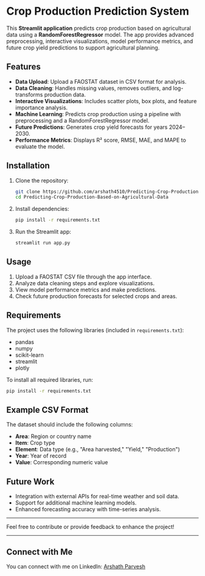 
# Crop Production Prediction System

This **Streamlit application** predicts crop production based on agricultural data using a **RandomForestRegressor** model. The app provides advanced preprocessing, interactive visualizations, model performance metrics, and future crop yield predictions to support agricultural planning.

## Features
- **Data Upload**: Upload a FAOSTAT dataset in CSV format for analysis.
- **Data Cleaning**: Handles missing values, removes outliers, and log-transforms production data.
- **Interactive Visualizations**: Includes scatter plots, box plots, and feature importance analysis.
- **Machine Learning**: Predicts crop production using a pipeline with preprocessing and a RandomForestRegressor model.
- **Future Predictions**: Generates crop yield forecasts for years 2024–2030.
- **Performance Metrics**: Displays R² score, RMSE, MAE, and MAPE to evaluate the model.

## Installation
1. Clone the repository:
   ```bash
   git clone https://github.com/arshath4510/Predicting-Crop-Production-Based-on-Agricultural-Data.git
   cd Predicting-Crop-Production-Based-on-Agricultural-Data
   ```
2. Install dependencies:
   ```bash
   pip install -r requirements.txt
   ```
3. Run the Streamlit app:
   ```bash
   streamlit run app.py
   ```

## Usage
1. Upload a FAOSTAT CSV file through the app interface.
2. Analyze data cleaning steps and explore visualizations.
3. View model performance metrics and make predictions.
4. Check future production forecasts for selected crops and areas.

## Requirements
The project uses the following libraries (included in `requirements.txt`):
- pandas
- numpy
- scikit-learn
- streamlit
- plotly

To install all required libraries, run:
```bash
pip install -r requirements.txt
```

## Example CSV Format
The dataset should include the following columns:
- **Area**: Region or country name
- **Item**: Crop type
- **Element**: Data type (e.g., "Area harvested," "Yield," "Production")
- **Year**: Year of record
- **Value**: Corresponding numeric value

## Future Work
- Integration with external APIs for real-time weather and soil data.
- Support for additional machine learning models.
- Enhanced forecasting accuracy with time-series analysis.

---

Feel free to contribute or provide feedback to enhance the project!

---

## Connect with Me
You can connect with me on LinkedIn: [Arshath Parvesh](https://www.linkedin.com/in/arshathparvesh10/)
